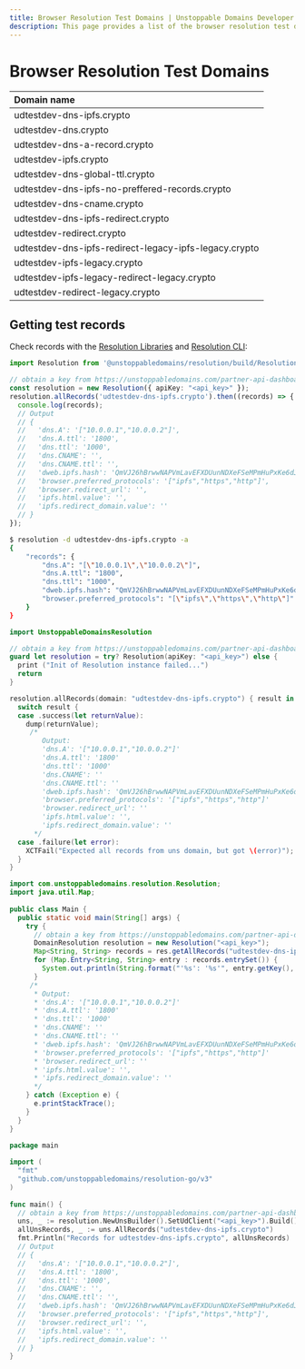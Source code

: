 ```yaml
---
title: Browser Resolution Test Domains | Unstoppable Domains Developer Portal
description: This page provides a list of the browser resolution test domains and reviews the process for retrieving test records.
---
```


# Browser Resolution Test Domains

| Domain name |
| :--- |
| udtestdev-dns-ipfs.crypto |
| udtestdev-dns.crypto |
| udtestdev-dns-a-record.crypto |
| udtestdev-ipfs.crypto |
| udtestdev-dns-global-ttl.crypto |
| udtestdev-dns-ipfs-no-preffered-records.crypto |
| udtestdev-dns-cname.crypto |
| udtestdev-dns-ipfs-redirect.crypto |
| udtestdev-redirect.crypto |
| udtestdev-dns-ipfs-redirect-legacy-ipfs-legacy.crypto |
| udtestdev-ipfs-legacy.crypto |
| udtestdev-ipfs-legacy-redirect-legacy.crypto |
| udtestdev-redirect-legacy.crypto |

## Getting test records

Check records with the [Resolution Libraries](/resolution/sdks-and-libraries/javascript.md) and [Resolution CLI](/resolution/sdks-and-libraries/cli.md):

```typescript JavaScript
import Resolution from '@unstoppabledomains/resolution/build/Resolution';

// obtain a key from https://unstoppabledomains.com/partner-api-dashboard if you are a partner. See https://github.com/unstoppabledomains/resolution for more initialization options
const resolution = new Resolution({ apiKey: "<api_key>" });
resolution.allRecords('udtestdev-dns-ipfs.crypto').then((records) => {
  console.log(records);
  // Output
  // {
  //   'dns.A': '["10.0.0.1","10.0.0.2"]',
  //   'dns.A.ttl': '1800',
  //   'dns.ttl': '1000',
  //   'dns.CNAME': '',
  //   'dns.CNAME.ttl': '',
  //   'dweb.ipfs.hash': 'QmVJ26hBrwwNAPVmLavEFXDUunNDXeFSeMPmHuPxKe6dJv',
  //   'browser.preferred_protocols': '["ipfs","https","http"]',
  //   'browser.redirect_url': '',
  //   'ipfs.html.value': '',
  //   'ipfs.redirect_domain.value': ''
  // }
});
```

```bash Resolution CLI
$ resolution -d udtestdev-dns-ipfs.crypto -a
{
    "records": {
        "dns.A": "[\"10.0.0.1\",\"10.0.0.2\"]",
        "dns.A.ttl": "1800",
        "dns.ttl": "1000",
        "dweb.ipfs.hash": "QmVJ26hBrwwNAPVmLavEFXDUunNDXeFSeMPmHuPxKe6dJv",
        "browser.preferred_protocols": "[\"ipfs\",\"https\",\"http\"]"
    }
}
```

```swift Swift
import UnstoppableDomainsResolution

// obtain a key from https://unstoppabledomains.com/partner-api-dashboard if you are a partner. See https://github.com/unstoppabledomains/resolution-swift for more initialization options
guard let resolution = try? Resolution(apiKey: "<api_key>") else {
  print ("Init of Resolution instance failed...")
  return
}

resolution.allRecords(domain: "udtestdev-dns-ipfs.crypto") { result in
  switch result {
  case .success(let returnValue):
    dump(returnValue);
     /*
        Output:
        'dns.A': '["10.0.0.1","10.0.0.2"]'
        'dns.A.ttl': '1800'
        'dns.ttl': '1000'
        'dns.CNAME': ''
        'dns.CNAME.ttl': ''
        'dweb.ipfs.hash': 'QmVJ26hBrwwNAPVmLavEFXDUunNDXeFSeMPmHuPxKe6dJv'
        'browser.preferred_protocols': '["ipfs","https","http"]'
        'browser.redirect_url': ''
        'ipfs.html.value': '',
        'ipfs.redirect_domain.value': ''
      */
  case .failure(let error):
    XCTFail("Expected all records from uns domain, but got \(error)");
  }
}
```

```java Java
import com.unstoppabledomains.resolution.Resolution;
import java.util.Map;
​
public class Main {
  public static void main(String[] args) {
    try {
      // obtain a key from https://unstoppabledomains.com/partner-api-dashboard if you are a partner. See https://github.com/unstoppabledomains/resolution-java for more initialization options
      DomainResolution resolution = new Resolution("<api_key>");
      Map<String, String> records = res.getAllRecords("udtestdev-dns-ipfs.crypto");
      for (Map.Entry<String, String> entry : records.entrySet()) {
        System.out.println(String.format("'%s': '%s'", entry.getKey(), entry.getValue());
      }
     /*
      * Output:
      * 'dns.A': '["10.0.0.1","10.0.0.2"]'
      * 'dns.A.ttl': '1800'
      * 'dns.ttl': '1000'
      * 'dns.CNAME': ''
      * 'dns.CNAME.ttl': ''
      * 'dweb.ipfs.hash': 'QmVJ26hBrwwNAPVmLavEFXDUunNDXeFSeMPmHuPxKe6dJv'
      * 'browser.preferred_protocols': '["ipfs","https","http"]'
      * 'browser.redirect_url': ''
      * 'ipfs.html.value': '',
      * 'ipfs.redirect_domain.value': ''
      */
    } catch (Exception e) {
      e.printStackTrace();
    }
  }
}
```

```go Golang
package main
​
import (
  "fmt"
  "github.com/unstoppabledomains/resolution-go/v3"
)
​
func main() {
  // obtain a key from https://unstoppabledomains.com/partner-api-dashboard if you are a partner. See https://github.com/unstoppabledomains/resolution-go for more initialization options
  uns, _ := resolution.NewUnsBuilder().SetUdClient("<api_key>").Build()
  allUnsRecords, _ := uns.AllRecords("udtestdev-dns-ipfs.crypto")
  fmt.Println("Records for udtestdev-dns-ipfs.crypto", allUnsRecords)
  // Output
  // {
  //   'dns.A': '["10.0.0.1","10.0.0.2"]',
  //   'dns.A.ttl': '1800',
  //   'dns.ttl': '1000',
  //   'dns.CNAME': '',
  //   'dns.CNAME.ttl': '',
  //   'dweb.ipfs.hash': 'QmVJ26hBrwwNAPVmLavEFXDUunNDXeFSeMPmHuPxKe6dJv',
  //   'browser.preferred_protocols': '["ipfs","https","http"]',
  //   'browser.redirect_url': '',
  //   'ipfs.html.value': '',
  //   'ipfs.redirect_domain.value': ''
  // }
}
```

